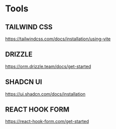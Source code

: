 # Tools

## TAILWIND CSS
https://tailwindcss.com/docs/installation/using-vite


## DRIZZLE
https://orm.drizzle.team/docs/get-started


## SHADCN UI
https://ui.shadcn.com/docs/installation


## REACT HOOK FORM
https://react-hook-form.com/get-started


